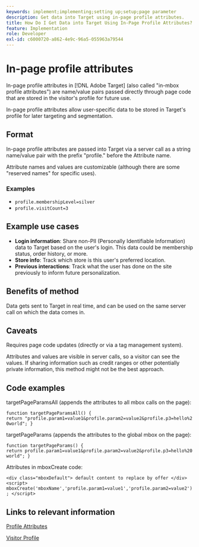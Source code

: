 ```yaml
---
keywords: implement;implementing;setting up;setup;page parameter
description: Get data into Target using in-page profile attributes.
title: How Do I Get Data into Target Using In-Page Profile Attributes?
feature: Implementation
role: Developer
exl-id: c6000720-a862-4e9c-96a5-055963a79544
---
```

# In-page profile attributes

In-page profile attributes in [!DNL Adobe Target] (also called "in-mbox profile attributes") are name/value pairs passed directly through page code that are stored in the visitor's profile for future use.

In-page profile attributes allow user-specific data to be stored in Target's profile for later targeting and segmentation.

## Format

In-page profile attributes are passed into Target via a server call as a string name/value pair with the prefix "profile." before the Attribute name.

Attribute names and values are customizable (although there are some "reserved names" for specific uses).

### Examples

* `profile.membershipLevel=silver`
* `profile.visitCount=3`

## Example use cases

* **Login information**: Share non-PII (Personally Identifiable Information) data to Target based on the user's login. This data could be membership status, order history, or more.
* **Store info**: Track which store is this user's preferred location.
* **Previous interactions**: Track what the user has done on the site previously to inform future personalization.

## Benefits of method

Data gets sent to Target in real time, and can be used on the same server call on which the data comes in.

## Caveats

Requires page code updates (directly or via a tag management system).

Attributes and values are visible in server calls, so a visitor can see the values. If sharing information such as credit ranges or other potentially private information, this method might not be the best approach.

## Code examples

targetPageParamsAll (appends the attributes to all mbox calls on the page):

`function targetPageParamsAll() { return "profile.param1=value1&profile.param2=value2&profile.p3=hello%20world"; }`

targetPageParams (appends the attributes to the global mbox on the page):

`function targetPageParams() { return profile.param1=value1&profile.param2=value2&profile.p3=hello%20world"; }`

Attributes in mboxCreate code:

`<div class="mboxDefault"> default content to replace by offer </div> <script> mboxCreate('mboxName','profile.param1=value1','profile.param2=value2'); </script>`

## Links to relevant information

[Profile Attributes](/help/c-target/c-visitor-profile/profile-parameters.md#concept_01A30B4762D64CD5946B3AA38DC8A201)

[Visitor Profile](/help/c-target/c-audiences/c-target-rules/visitor-profile.md#concept_E972690B9A4C4372A34229FA37EDA38E)
